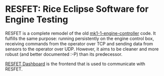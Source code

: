 # RESFET: Rice Eclipse Software for Engine Testing
RESFET is a complete remodel of the old
[mk1-1-engine-controller](https://www.github.com/rice-eclipse/mk1-1-engine-controller)
code. It fulfills the same purpose: running persistently on the engine control
box, receiving commands from the operator over TCP and sending data from
sensors to the operator over UDP. However, it aims to be cleaner and more
robust (and better documented :-P) than its predecessor.

[RESFET Dashboard](https://www.github.com/rice-eclipse/resfet-dashboard) is the
frontend that is used to communicate with RESFET.
